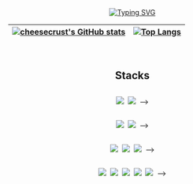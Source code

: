 <div align="center">
  
<a href="https://git.io/typing-svg">
  <img src="https://readme-typing-svg.demolab.com?font=Menlo&pause=1000&color=008080&center=true&vCenter=true&width=435&lines=%F0%9F%91%8B+Hi%2C+I%E2%80%99m+%40cheesecrust" alt="Typing SVG" />
</a>  

[![cheesecrust's GitHub stats](https://github-readme-stats.vercel.app/api?username=cheesecrust&count_private=true&show_icons=true&theme=github_dark)](https://github.com/cheesecrust/github-readme-stats) | [![Top Langs](https://github-readme-stats.vercel.app/api/top-langs/?username=cheesecrust&layout=compact&count_private=true&theme=github_dark)](https://github.com/cheesecrust) |
| ------------- | ------------- |

<br>

<h2 align="center"> Stacks </h2>
<p align="center">
  
  <div>
<!--     <img src="https://img.shields.io/badge/HTML5-E34F26?style=flat-square&logo=HTML5&logoColor=white"/>&nbsp 
    <img src="https://img.shields.io/badge/CSS3-1572B6?style=flat-square&logo=CSS3&logoColor=white"/>&nbsp 
    <img src="https://img.shields.io/badge/JavaScript-F7DF1E?style=flat-square&logo=JavaScript&logoColor=white"/>&nbsp 
    <img src="https://img.shields.io/badge/TypeScript-3178C6?style=flat-square&logo=TypeScript&logoColor=white"/>&nbsp 
    <br /> 
    <img src="https://img.shields.io/badge/React-61DAFB?style=flat-square&logo=React&logoColor=white"/>&nbsp 
    <img src="https://img.shields.io/badge/Next.js-000000?style=flat-square&logo=Next.js&logoColor=white"/>&nbsp 
    <br />
    <img src="https://img.shields.io/badge/Sass-CC6699?style=flat-square&logo=Sass&logoColor=white"/>&nbsp 
    <img src="https://img.shields.io/badge/styled_components-DB7093?style=flat-square&logo=styled-components&logoColor=white"/>&nbsp
    <br />
    <img src="https://img.shields.io/badge/Redux-764ABC?style=flat-square&logo=Redux&logoColor=white"/>&nbsp 
    <img src="https://img.shields.io/badge/Redux_Saga-999999?style=flat-square&logo=Redux-Saga&logoColor=white"/>&nbsp 
    <img src="https://img.shields.io/badge/React_Query-FF4154?style=flat-square&logo=reactquery&logoColor=white"/>&nbsp 
    <img src="https://img.shields.io/badge/Recoil-3578E5?style=flat-square&logo=recoil&logoColor=white"/>&nbsp  -->
  </div>

  <h2></h2>  

  <div>
     <img src="https://img.shields.io/badge/iOS-000000?style=flat-square&logo=iOS&logoColor=white"/>&nbsp 
    <img src="https://img.shields.io/badge/Swift-F05138?style=flat-square&logo=Swift&logoColor=white"/>&nbsp  -->
  </div>

  <h2></h2>

  <div>
    <img src="https://img.shields.io/badge/Android-34A853?style=flat-square&logo=Android&logoColor=white"/>&nbsp 
    <img src="https://img.shields.io/badge/Kotlin-7F52FF?style=flat-square&logo=Kotlin&logoColor=white"/>&nbsp  -->
  </div>

  <h2></h2>

  <div>
    <img src="https://img.shields.io/badge/node.js-339933?style=flat-square&logo=node.js&logoColor=white"/>&nbsp 
    <img src="https://img.shields.io/badge/Express-000000?style=flat-square&logo=Express&logoColor=white"/>&nbsp 
    <img src="https://img.shields.io/badge/MySQL-4479A1?style=flat-square&logo=MySQL&logoColor=white"/>&nbsp  -->
  </div>

  <h2></h2>

  <div>
    <img src="https://img.shields.io/badge/Python-3776AB?style=flat-square&logo=python&logoColor=white"/>&nbsp 
    <img src="https://img.shields.io/badge/PyTorch-EE4C2C?style=flat-square&logo=PyTorch&logoColor=white"/>&nbsp 
    <img src="https://img.shields.io/badge/scikit_learn-F7931E?style=flat-square&logo=scikitlearn&logoColor=white"/>&nbsp 
    <img src="https://img.shields.io/badge/NumPy-013243?style=flat-square&logo=NumPy&logoColor=white"/>&nbsp 
    <img src="https://img.shields.io/badge/Pandas-150458?style=flat-square&logo=Pandas&logoColor=white"/>&nbsp  -->
  </div>
</p>
  
</div>
